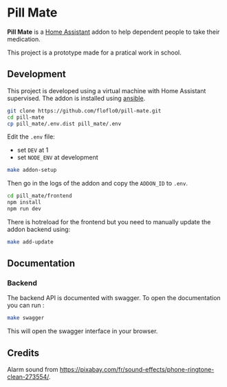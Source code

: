 # Pill Mate

**Pill Mate** is a [Home Assistant](https://www.home-assistant.io/) addon to
help dependent people to take their medication.

This project is a prototype made for a pratical work in school.

## Development

This project is developed using a virtual machine with Home Assistant
supervised. The addon is installed using [ansible](https://www.ansible.com/).

```sh
git clone https://github.com/floflo0/pill-mate.git
cd pill-mate
cp pill_mate/.env.dist pill_mate/.env
```

Edit the `.env` file:
 - set `DEV` at 1
 - set `NODE_ENV` at development

```sh
make addon-setup
```

Then go in the logs of the addon and copy the `ADDON_ID` to `.env`.

```sh
cd pill_mate/frontend
npm install
npm run dev
```

There is hotreload for the frontend but you need to manually update the addon
backend using:

```sh
make add-update
```

## Documentation

### Backend

The backend API is documented with swagger. To open the documentation you can
run :

```sh
make swagger
```

This will open the swagger interface in your browser.

## Credits

Alarm sound from <https://pixabay.com/fr/sound-effects/phone-ringtone-clean-273554/>.
